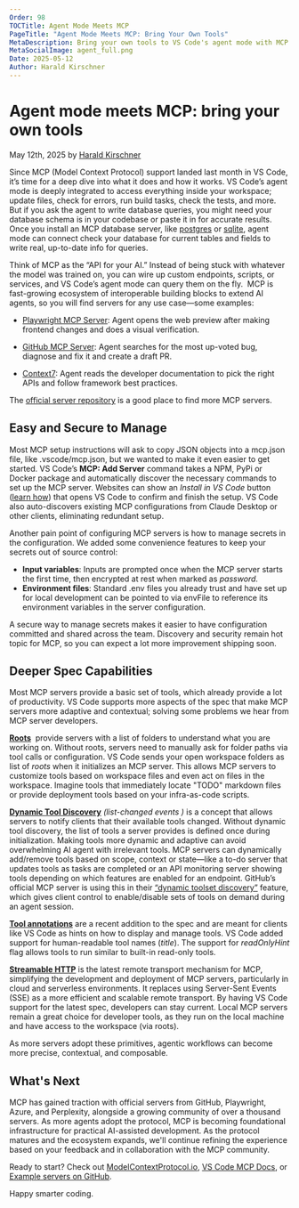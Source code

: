 ```yaml
---
Order: 98
TOCTitle: Agent Mode Meets MCP
PageTitle: "Agent Mode Meets MCP: Bring Your Own Tools"
MetaDescription: Bring your own tools to VS Code's agent mode with MCP.
MetaSocialImage: agent_full.png
Date: 2025-05-12
Author: Harald Kirschner
---
```


# Agent mode meets MCP: bring your own tools

May 12th, 2025 by [Harald Kirschner](https://github.com/digitarald)

Since MCP (Model Context Protocol) support landed last month in VS Code, it’s time for a deep dive into what it does and how it works. VS Code’s agent mode is deeply integrated to access everything inside your workspace; update files, check for errors, run build tasks, check the tests, and more. But if you ask the agent to write database queries, you might need your database schema is in your codebase or paste it in for accurate results. Once you install an MCP database server, like [postgres](https://github.com/modelcontextprotocol/servers/tree/main/src/postgres) or [sqlite](https://github.com/modelcontextprotocol/servers/tree/main/src/sqlite), agent mode can connect check your database for current tables and fields to write real, up-to-date info for queries.

<!-- [ANIMATION: MCP agent workflow in VS Code] -->

Think of MCP as the “API for your AI.” Instead of being stuck with whatever the model was trained on, you can wire up custom endpoints, scripts, or services, and VS Code’s agent mode can query them on the fly.  MCP is fast-growing ecosystem of interoperable building blocks to extend AI agents, so you will find servers for any use case—some examples:

- [Playwright MCP Server](https://github.com/microsoft/playwright-mcp): Agent opens the web preview after making frontend changes and does a visual verification.

- [GitHub MCP Server](https://github.com/github/github-mcp-server/): Agent searches for the most up-voted bug, diagnose and fix it and create a draft PR.

- [Context7](https://github.com/upstash/context7/): Agent reads the developer documentation to pick the right APIs and follow framework best practices.

The [official server repository](https://github.com/modelcontextprotocol/servers) is a good place to find more MCP servers.

## Easy and Secure to Manage

Most MCP setup instructions will ask to copy JSON objects into a mcp.json file, like .vscode/mcp.json, but we wanted to make it even easier to get started. VS Code’s **MCP: Add Server** command takes a NPM, PyPi or Docker package and automatically discover the necessary commands to set up the MCP server. Websites can show an _Install in VS Code_ button ([learn how](https://code.visualstudio.com/docs/copilot/chat/mcp-servers#_url-handler)) that opens VS Code to confirm and finish the setup. VS Code also auto-discovers existing MCP configurations from Claude Desktop or other clients, eliminating redundant setup.

<!-- [MCP server quick setup in VS Code] -->

Another pain point of configuring MCP servers is how to manage secrets in the configuration. We added some convenience features to keep your secrets out of source control:

- **Input variables**: Inputs are prompted once when the MCP server starts the first time, then encrypted at rest when marked as _password._
- **Environment files**: Standard .env files you already trust and have set up for local development can be pointed to via envFile to reference its environment variables in the server configuration.

A secure way to manage secrets makes it easier to have configuration committed and shared across the team. Discovery and security remain hot topic for MCP, so you can expect a lot more improvement shipping soon.

## Deeper Spec Capabilities

Most MCP servers provide a basic set of tools, which already provide a lot of productivity. VS Code supports more aspects of the spec that make MCP servers more adaptive and contextual; solving some problems we hear from MCP server developers.

[**Roots**](https://modelcontextprotocol.io/docs/concepts/roots)  provide servers with a list of folders to understand what you are working on. Without roots, servers need to manually ask for folder paths via tool calls or configuration. VS Code sends your open workspace folders as list of _roots_ when it initializes an MCP server. This allows MCP servers to customize tools based on workspace files and even act on files in the workspace. Imagine tools that immediately locate "TODO" markdown files or provide deployment tools based on your infra-as-code scripts.

[**Dynamic Tool Discovery**](https://modelcontextprotocol.io/docs/concepts/tools#tool-discovery-and-updates) _(list-changed events )_ is a concept that allows servers to notify clients that their available tools changed. Without dynamic tool discovery, the list of tools a server provides is defined once during initialization. Making tools more dynamic and adaptive can avoid overwhelming AI agent with irrelevant tools. MCP servers can dynamically add/remove tools based on scope, context or state—like a to-do server that updates tools as tasks are completed or an API monitoring server showing tools depending on which features are enabled for an endpoint. GitHub’s official MCP server is using this in their [“dynamic toolset discovery”](https://github.com/github/github-mcp-server/?tab=readme-ov-file#dynamic-tool-discovery) feature, which gives client control to enable/disable sets of tools on demand during an agent session.

[**Tool annotations**](https://modelcontextprotocol.io/docs/concepts/tools#tool-annotations) are a recent addition to the spec and are meant for clients like VS Code as hints on how to display and manage tools. VS Code added support for human-readable tool names (_title_). The support for _readOnlyHint_ flag allows tools to run similar to built-in read-only tools.

[**Streamable HTTP**](https://modelcontextprotocol.io/specification/2025-03-26/basic/transports#streamable-http) is the latest remote transport mechanism for MCP, simplifying the development and deployment of MCP servers, particularly in cloud and serverless environments. It replaces using Server-Sent Events (SSE) as a more efficient and scalable remote transport. By having VS Code support for the latest spec, developers can stay current. Local MCP servers remain a great choice for developer tools, as they run on the local machine and have access to the workspace (via roots).

As more servers adopt these primitives, agentic workflows can become more precise, contextual, and composable.

## What's Next

MCP has gained traction with official servers from GitHub, Playwright, Azure, and Perplexity, alongside a growing community of over a thousand servers. As more agents adopt the protocol, MCP is becoming foundational infrastructure for practical AI-assisted development. As the protocol matures and the ecosystem expands, we'll continue refining the experience based on your feedback and in collaboration with the MCP community.

Ready to start? Check out [ModelContextProtocol.io](https://modelcontextprotocol.io/), [VS Code MCP Docs](https://code.visualstudio.com/docs/copilot/chat/mcp-servers), or [Example servers on GitHub](https://github.com/modelcontextprotocol/servers).

Happy smarter coding.